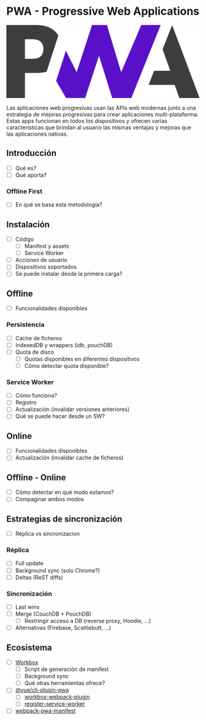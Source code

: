 # PWA - Progressive Web Applications

![pwa](pwa.png)

Las aplicaciones web progresivas usan las APIs web modernas junto a una
estrategia de mejoras progresivas para crear aplicaciones multi-plataforma.
Estas apps funcionan en todos los dispositivos y ofrecen varias características
que brindan al usuario las mismas ventajas y mejoras que las aplicaciones
nativas.

## Introducción

- [ ] Qué es?
- [ ] Qué aporta?

### Offline First

- [ ] En qué se basa esta metodología?

## Instalación

- [ ] Código
  - [ ] Manifest y assets
  - [ ] Service Worker
- [ ] Acciones de usuario
- [ ] Dispositivos soportados
- [ ] Se puede instalar desde la primera carga?

## Offline

- [ ] Funcionalidades disponibles

### Persistencia

- [ ] Cache de ficheros
- [ ] IndexedDB y wrappers (idb, pouchDB)
- [ ] Quota de disco
  - [ ] Quotas disponibles en diferentes dispositivos
  - [ ] Cómo detectar quota disponible?

### Service Worker

- [ ] Cómo funciona?
- [ ] Registro
- [ ] Actualización (invalidar versiones anteriores)
- [ ] Qué se puede hacer desde un SW?

## Online

- [ ] Funcionalidades disponibles
- [ ] Actualización (invalidar cache de ficheros)

## Offline - Online

- [ ] Cómo detectar en qué modo estamos?
- [ ] Compaginar ambos modos

## Estrategias de sincronización

- [ ] Réplica vs sincronizacion

### Réplica

- [ ] Full update
- [ ] Background sync (solo Chrome?)
- [ ] Deltas (ReST diffs)

### Sincronización

- [ ] Last wins
- [ ] Merge (CouchDB + PouchDB)
  - [ ] Restringir acceso a DB (reverse proxy, Hoodie, ...)
- [ ] Alternativas (Firebase, Scattlebutt, ...)

## Ecosistema

- [ ] [Workbox](https://developers.google.com/web/tools/workbox)
  - [ ] Script de generación de manifest
  - [ ] Background sync
  - [ ] Qué otras herramientas ofrece?
- [ ] [@vue/cli-plugin-pwa](https://cli.vuejs.org/core-plugins/pwa.html)
  - [ ] [workbox-webpack-plugin](https://developers.google.com/web/tools/workbox/modules/workbox-webpack-plugin)
  - [ ] [register-service-worker](https://github.com/yyx990803/register-service-worker)
- [ ] [webpack-pwa-manifest](https://github.com/arthurbergmz/webpack-pwa-manifest)

